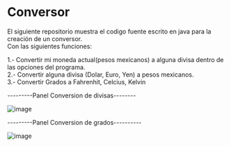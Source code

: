 # Conversor
El siguiente repositorio muestra el codigo fuente escrito en java para la creación de un conversor.  
Con las siguientes funciones:

1.- Convertir mi moneda actual(pesos mexicanos) a alguna divisa dentro de las opciones del programa.  
2.- Convertir alguna divisa (Dolar, Euro, Yen) a pesos mexicanos.  
3.- Convertir Grados a Fahrenhit, Celcius, Kelvin

---------Panel Conversion de divisas--------

![image](https://user-images.githubusercontent.com/78553293/223856886-f3dd221f-42c6-43fa-83d5-a82f30450e79.png)

---------Panel Conversion de grados----------

![image](https://user-images.githubusercontent.com/78553293/223856455-f73d8909-0c6c-432c-8a6d-ba4ed1c79c13.png)
